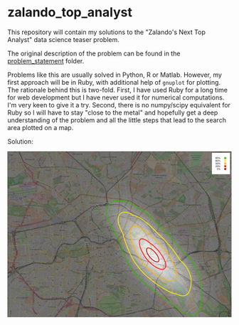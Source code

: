 # zalando_top_analyst

This repository will contain my solutions to the "Zalando's Next Top Analyst" data science teaser problem.

The original description of the problem can be found in the [problem_statement](problem_statement/) folder.

Problems like this are usually solved in Python, R or Matlab. However, my first approach
will be in Ruby, with additional help of `gnuplot` for plotting. The rationale behind this is two-fold.
First, I have used Ruby for a long time for web development but I have never used it
for numerical computations. I'm very keen to give it a try.
Second, there is no numpy/scipy equivalent for Ruby so I will have to stay "close to the metal" and
hopefully get a deep understanding of the problem and all the little steps that lead to the
search area plotted on a map.

Solution:

![Plot](https://raw.githubusercontent.com/milj/zalando_top_analyst/master/gnuplot/plots/joint_pdf_with_confidence_interval_contours.png)
